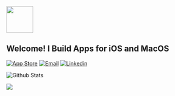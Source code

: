 <img src="https://media.giphy.com/media/YYbecrFqO7UUE/giphy.gif" width="70">

<h2> Welcome! I Build Apps for iOS and MacOS </h2>

[![App Store](https://img.shields.io/badge/-App%20Store%20Page-blue?style=flat-square&logo=apple&logoColor=white)]()
[![Email](https://img.shields.io/badge/-Email%20Me-blue?style=flat-square)](mailto:shawn.james@me.com)
[![Linkedin](https://img.shields.io/badge/-Connect%20With%20Me-blue?style=flat-square&logo=Linkedin&logoColor=white)](https://www.linkedin.com/in/shawn-james/)

![Github Stats](https://github-readme-stats.vercel.app/api?username=Shawn-James&count_private=true&show_icons=true&hide=stars)

<img src="https://visitor-badge.glitch.me/badge?page_id=Shawn-James.Shawn-James" id="counter">
